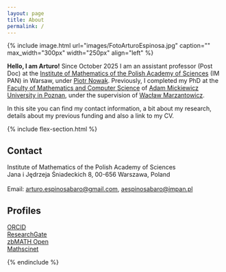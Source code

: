 ```yaml
---
layout: page
title: About
permalink: /
---
```


{% include image.html url="images/FotoArturoEspinosa.jpg" caption="" max_width="300px" width="250px" align="left" %}

**Hello, I am Arturo!** Since October 2025 I am an assistant professor (Post Doc) at the [Institute of Mathematics of the Polish Academy of Sciences](https://impan.pl/pl/) (IM PAN) in Warsaw, under [Piotr Nowak](https://pnowak.impan.pl/). Previously, I completed my PhD at the [Faculty of Mathematics and Computer Science](https://wmi.amu.edu.pl/) of [Adam Mickiewicz University in Poznan](https://amu.edu.pl/), under the supervision of [Wacław Marzantowicz](https://wmi.amu.edu.pl/wydzial/pracownicy/waclaw-marzantowicz). 







In this site you can find my contact information, a bit about my research, details about my previous funding and also a link to my CV.

{% include flex-section.html %}
## Contact

Institute of Mathematics of the Polish Academy of Sciences <br />
Jana i Jędrzeja Śniadeckich 8, 00-656 Warszawa, Poland <br />
<br />
Email: [arturo.espinosabaro@gmail.com], [aespinosabaro@impan.pl]

## Profiles

[ORCID](https://orcid.org/0000-0003-0184-6211) <br />
[ResearchGate](https://www.researchgate.net/profile/Arturo-Espinosa-Baro) <br />
[zbMATH Open](https://zbmath.org/authors/espinosa-baro.arturo) <br />
[Mathscinet](https://mathscinet.ams.org/mathscinet/MRAuthorID/1251001) <br />

{% endinclude %}



[arturo.espinosabaro@gmail.com]: mailto:arturo.espinosabaro@gmail.com
[aespinosabaro@impan.pl]: mailto:aespinosabaro@impan.pl
